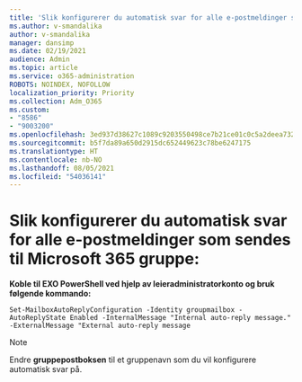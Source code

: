 ```yaml
---
title: 'Slik konfigurerer du automatisk svar for alle e-postmeldinger som sendes til Microsoft 365 gruppe:'
ms.author: v-smandalika
author: v-smandalika
manager: dansimp
ms.date: 02/19/2021
audience: Admin
ms.topic: article
ms.service: o365-administration
ROBOTS: NOINDEX, NOFOLLOW
localization_priority: Priority
ms.collection: Adm_O365
ms.custom:
- "8586"
- "9003200"
ms.openlocfilehash: 3ed937d38627c1089c9203550498ce7b21ce01c0c5a2deea7326f8057f5338d8
ms.sourcegitcommit: b5f7da89a650d2915dc652449623c78be6247175
ms.translationtype: HT
ms.contentlocale: nb-NO
ms.lasthandoff: 08/05/2021
ms.locfileid: "54036141"
---
```

# <a name="to-configure-auto-reply-for-all-emails-sent-to-microsoft-365-group"></a>Slik konfigurerer du automatisk svar for alle e-postmeldinger som sendes til Microsoft 365 gruppe:

**Koble til EXO PowerShell ved hjelp av leieradministratorkonto og bruk følgende kommando:**

`Set-MailboxAutoReplyConfiguration -Identity groupmailbox -AutoReplyState Enabled -InternalMessage "Internal auto-reply message." -ExternalMessage "External auto-reply message`

> [!NOTE]
> Endre **gruppepostboksen** til et gruppenavn som du vil konfigurere automatisk svar på.

